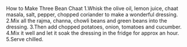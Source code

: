 How to Make Three Bean Chaat
1.Whisk the olive oil, lemon juice, chaat masala, salt, pepper, chopped coriander to make a wonderful dressing.
2.Mix all the rajma, channa, chowli beans and green beans into the dressing.
3.Then add chopped potatoes, onion, tomatoes and cucumber.
4.Mix it well and let it soak the dressing in the fridge for approx an hour.
5.Serve chilled.
